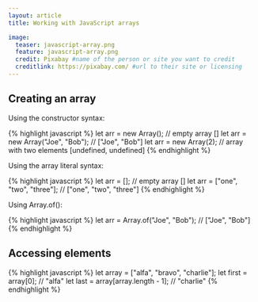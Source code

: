 ```yaml
---
layout: article
title: Working with JavaScript arrays

image:
  teaser: javascript-array.png
  feature: javascript-array.png
  credit: Pixabay #name of the person or site you want to credit
  creditlink: https://pixabay.com/ #url to their site or licensing
---
```


Creating an array
-----------------

Using the constructor syntax:

{% highlight javascript %}
let arr = new Array(); // empty array []
let arr = new Array("Joe", "Bob"); // ["Joe", "Bob"]
let arr = new Array(2); // array with two elements [undefined, undefined]
{% endhighlight %}

Using the array literal syntax:

{% highlight javascript %}
let arr = []; // empty array []
let arr = ["one", "two", "three"]; // ["one", "two", "three"]
{% endhighlight %}

Using Array.of():

{% highlight javascript %}
let arr = Array.of("Joe", "Bob"); // ["Joe", "Bob"]
{% endhighlight %}


Accessing elements
------------------

{% highlight javascript %}
let array = ["alfa", "bravo", "charlie"];
let first = array[0]; // "alfa"
let last = array[array.length - 1]; // "charlie"
{% endhighlight %}
